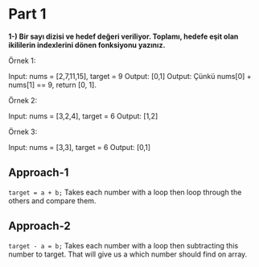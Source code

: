 # Part 1

<strong>1-) Bir sayı dizisi ve hedef değeri veriliyor. Toplamı, hedefe eşit olan ikililerin indexlerini dönen fonksiyonu yazınız.</strong>

Örnek 1:

Input: nums = [2,7,11,15], target = 9
Output: [0,1]
Output: Çünkü nums[0] + nums[1] == 9,  return [0, 1].

Örnek 2:

Input: nums = [3,2,4], target = 6
Output: [1,2]

Örnek 3:

Input: nums = [3,3], target = 6
Output: [0,1]


## Approach-1 
`target = a + b;` Takes each number with a loop then loop through the others and compare them.


## Approach-2
`target - a = b;` Takes each number with a loop then subtracting this number to target. That will give us a which number should find on array. 
